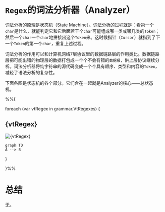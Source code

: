 # `Regex`的词法分析器（Analyzer）

词法分析的原理是状态机（State Machine）。词法分析的过程就是：看第一个`char`是什么，就能判定它和它后面若干个`char`可能组成哪一类或哪几类的`Token`；然后一个`char`一个`char`地拼接出这个`Token`来。这时候指针（`Cursor`）就指到了下一个`Token`的第一个`char`，重复上述过程。

词法分析的作用可以和计算机网络7层协议里的数据链路层的作用类比。数据链路层把可能出错的物理层的数据打包成一个个不会有错的`数据报`，供上层协议继续分析。词法分析器将纯字符串的源代码变成一个个具有顺序、类型和内容的`Token`，减轻了语法分析的复杂性。

下面各图是状态机的各个部分。它们合在一起就是Analyzer的核心——总状态机。

%%{

foreach (var vtRegex in grammar.VtRegexes) \{

## {vtRegex}

![{vtRegex}]({vtRegex.Vt}-{vtRegex.regex}.png)

~~~mermaid
graph TD
A --> B
~~~

\}

}%%

# 总结

无。

